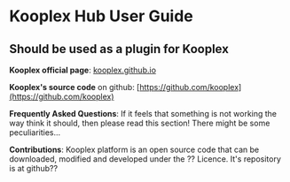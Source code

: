 # Kooplex Hub User Guide

## Should be used as a plugin for Kooplex

**Kooplex official page**: [kooplex.github.io](https://kooplex.github.io/)
                                                                                                                                                                                                        
**Kooplex's source code** on github: [https://github.com/kooplex](https://github.com/kooplex)

**Frequently Asked Questions**: If it feels that something is not working the way think it should, then please read this section! There might be some peculiarities...                                     

**Contributions**: Kooplex platform is an open source code that can be downloaded, modified and developed under the ?? Licence. It's repository is at github??                                             

                                                                                                                                                                                                           

                                                                                                                                                                                                           




